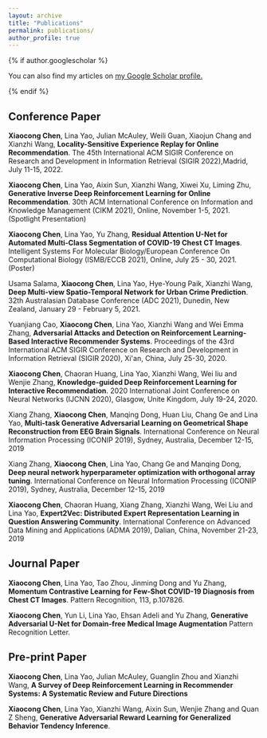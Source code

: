 ```yaml
---
layout: archive
title: "Publications"
permalink: publications/
author_profile: true
---
```


{% if author.googlescholar %}

  You can also find my articles on <u><a href="{{author.googlescholar}}">my Google Scholar profile</a>.</u>

{% endif %}

<h2>Conference Paper</h2>
<b>Xiaocong Chen</b>, Lina Yao, Julian McAuley, Weili Guan, Xiaojun Chang and Xianzhi Wang, <b>Locality-Sensitive Experience Replay for Online Recommendation</b>. The 45th International ACM SIGIR Conference on Research and Development in Information Retrieval (SIGIR 2022),Madrid, July 11-15, 2022.

<b>Xiaocong Chen</b>, Lina Yao, Aixin Sun, Xianzhi Wang, Xiwei Xu, Liming Zhu, <b>Generative Inverse Deep Reinforcement Learning for Online Recommendation</b>. 30th ACM International Conference on Information and Knowledge Management (CIKM 2021), Online, November 1-5, 2021. (Spotlight Presentation)

<b>Xiaocong Chen</b>, Lina Yao, Yu Zhang, <b>Residual Attention U-Net for Automated Multi-Class Segmentation of COVID-19 Chest CT Images</b>. Intelligent Systems For Molecular Biology/European Conference On Computational Biology (ISMB/ECCB 2021), Online, July 25 - 30, 2021. (Poster) 

Usama Salama, <b>Xiaocong Chen</b>, Lina Yao, Hye-Young Paik, Xianzhi Wang, <b>Deep Multi-view Spatio-Temporal Network for Urban Crime Prediction</b>. 32th Australasian Database Conference (ADC 2021), Dunedin, New Zealand, January 29 - February 5, 2021. 

Yuanjiang Cao, <b>Xiaocong Chen</b>, Lina Yao, Xianzhi Wang and Wei Emma Zhang, <b>Adversarial Attacks and Detection on Reinforcement Learning-Based Interactive Recommender Systems</b>. Proceedings of the 43rd International ACM SIGIR Conference on Research and Development in Information Retrieval (SIGIR 2020), Xi'an, China, July 25-30, 2020. 

<b>Xiaocong Chen</b>, Chaoran Huang, Lina Yao, Xianzhi Wang, Wei liu and Wenjie Zhang, <b>Knowledge-guided Deep Reinforcement Learning for Interactive Recommendation</b>. 2020 International Joint Conference on Neural Networks (IJCNN 2020), Glasgow, Unite Kingdom, July 19-24, 2020.

Xiang Zhang, <b>Xiaocong Chen</b>, Manqing Dong, Huan Liu, Chang Ge and Lina Yao, <b> Multi-task Generative Adversarial Learning on Geometrical Shape Reconstruction from EEG Brain Signals</b>. International Conference on Neural Information Processing (ICONIP 2019), Sydney, Australia, December 12-15, 2019

Xiang Zhang, <b>Xiaocong Chen</b>, Lina Yao, Chang Ge and Manqing Dong, <b>Deep neural network hyperparameter optimization with orthogonal array tuning</b>. International Conference on Neural Information Processing (ICONIP 2019), Sydney, Australia, December 12-15, 2019

<b>Xiaocong Chen</b>, Chaoran Huang, Xiang Zhang, Xianzhi Wang, Wei Liu and Lina Yao, <b>Expert2Vec: Distributed Expert Representation Learning in Question Answering Community</b>. International Conference on Advanced Data Mining and Applications (ADMA 2019), Dalian, China, November 21-23, 2019

<h2>Journal Paper</h2>
<b>Xiaocong Chen</b>, Lina Yao, Tao Zhou, Jinming Dong and Yu Zhang, <b>Momentum Contrastive Learning for Few-Shot COVID-19 Diagnosis from Chest CT Images</b>. Pattern Recognition, 113, p.107826.

<b>Xiaocong Chen</b>, Yun Li, Lina Yao, Ehsan Adeli and Yu Zhang, <b>Generative Adversarial U-Net for Domain-free Medical Image Augmentation</b> Pattern Recognition Letter.

<h2>Pre-print Paper</h2>
<b>Xiaocong Chen</b>, Lina Yao, Julian McAuley, Guanglin Zhou and Xianzhi Wang, <b>A Survey of Deep Reinforcement Learning in Recommender Systems: A Systematic Review and Future Directions</b>

<b>Xiaocong Chen</b>, Lina Yao, Xianzhi Wang, Aixin Sun, Wenjie Zhang and Quan Z Sheng, <b>Generative Adversarial Reward Learning for Generalized Behavior Tendency Inference</b>.
